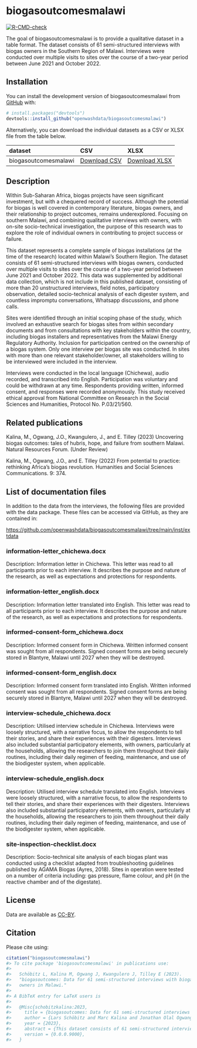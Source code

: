 
<!-- README.md is generated from README.Rmd. Please edit that file -->

# biogasoutcomesmalawi

<!-- badges: start -->

[![R-CMD-check](https://github.com/Global-Health-Engineering/biogasoutcomes/actions/workflows/R-CMD-check.yaml/badge.svg)](https://github.com/Global-Health-Engineering/biogasoutcomes/actions/workflows/R-CMD-check.yaml)
<!-- badges: end -->

The goal of biogasoutcomesmalawi is to provide a qualitative dataset in
a table format. The dataset consists of 61 semi-structured interviews
with biogas owners in the Southern Region of Malawi. Interviews were
conducted over multiple visits to sites over the course of a two-year
period between June 2021 and October 2022.

## Installation

You can install the development version of biogasoutcomesmalawi from
[GitHub](https://github.com/) with:

``` r
# install.packages("devtools")
devtools::install_github("openwashdata/biogasoutcomesmalawi")
```

Alternatively, you can download the individual datasets as a CSV or XLSX
file from the table below.

| dataset              | CSV                                                                                                                 | XLSX                                                                                                                  |
|:---------------------|:--------------------------------------------------------------------------------------------------------------------|:----------------------------------------------------------------------------------------------------------------------|
| biogasoutcomesmalawi | [Download CSV](https://github.com/openwashdata/biogasoutcomesmalawi/raw/main/inst/extdata/biogasoutcomesmalawi.csv) | [Download XLSX](https://github.com/openwashdata/biogasoutcomesmalawi/raw/main/inst/extdata/biogasoutcomesmalawi.xlsx) |

## Description

Within Sub-Saharan Africa, biogas projects have seen significant
investment, but with a chequered record of success. Although the
potential for biogas is well covered in contemporary literature, biogas
owners, and their relationship to project outcomes, remains
underexplored. Focusing on southern Malawi, and combining qualitative
interviews with owners, with on-site socio-technical investigation, the
purpose of this research was to explore the role of individual owners in
contributing to project success or failure.

This dataset represents a complete sample of biogas installations (at
the time of the research) located within Malawi’s Southern Region. The
dataset consists of 61 semi-structured interviews with biogas owners,
conducted over multiple visits to sites over the course of a two-year
period between June 2021 and October 2022. This data was supplemented by
additional data collection, which is not include in this published
dataset, consisting of more than 20 unstructured interviews, field
notes, participatory observation, detailed socio-technical analysis of
each digester system, and countless impromptu conversations, Whatsapp
discussions, and phone calls.

Sites were identified through an initial scoping phase of the study,
which involved an exhaustive search for biogas sites from within
secondary documents and from consultations with key stakeholders within
the country, including biogas installers and representatives from the
Malawi Energy Regulatory Authority. Inclusion for participation centred
on the ownership of a biogas system. Only one interview per biogas site
was conducted. In sites with more than one relevant stakeholder/owner,
all stakeholders willing to be interviewed were included in the
interview.

Interviews were conducted in the local language (Chichewa), audio
recorded, and transcribed into English. Participation was voluntary and
could be withdrawn at any time. Respondents providing written, informed
consent, and responses were recorded anonymously. This study received
ethical approval from National Committee on Research in the Social
Sciences and Humanities, Protocol No. P.03/21/560.

## Related publications

Kalina, M., Ogwang, J.O., Kwangulero, J., and E. Tilley (2023)
Uncovering biogas outcomes: tales of hubris, hope, and failure from
southern Malawi. Natural Resources Forum. (Under Review)

Kalina, M., Ogwang, J.O., and E. Tilley (2022) From potential to
practice: rethinking Africa’s biogas revolution. Humanities and Social
Sciences Communications. 9: 374.

## List of documentation files

In addition to the data from the interviews, the following files are
provided with the data package. These files can be accessed via GitHub,
as they are contained in:

<https://github.com/openwashdata/biogasoutcomesmalawi/tree/main/inst/extdata>

### information-letter_chichewa.docx

Description: Information letter in Chichewa. This letter was read to all
participants prior to each interview. It describes the purpose and
nature of the research, as well as expectations and protections for
respondents.

### information-letter_english.docx

Description: Information letter translated into English. This letter was
read to all participants prior to each interview. It describes the
purpose and nature of the research, as well as expectations and
protections for respondents.

### informed-consent-form_chichewa.docx

Description: Informed consent form in Chichewa. Written informed consent
was sought from all respondents. Signed consent forms are being securely
stored in Blantyre, Malawi until 2027 when they will be destroyed.

### informed-consent-form_english.docx

Description: Informed consent form translated into English. Written
informed consent was sought from all respondents. Signed consent forms
are being securely stored in Blantyre, Malawi until 2027 when they will
be destroyed.

### interview-schedule_chichewa.docx

Description: Utilised interview schedule in Chichewa. Interviews were
loosely structured, with a narrative focus, to allow the respondents to
tell their stories, and share their experiences with their digesters.
Interviews also included substantial participatory elements, with
owners, particularly at the households, allowing the researchers to join
them throughout their daily routines, including their daily regimen of
feeding, maintenance, and use of the biodigester system, when
applicable.

### interview-schedule_english.docx

Description: Utilised interview schedule translated into English.
Interviews were loosely structured, with a narrative focus, to allow the
respondents to tell their stories, and share their experiences with
their digesters. Interviews also included substantial participatory
elements, with owners, particularly at the households, allowing the
researchers to join them throughout their daily routines, including
their daily regimen of feeding, maintenance, and use of the biodigester
system, when applicable.

### site-inspection-checklist.docx

Description: Socio-technical site analysis of each biogas plant was
conducted using a checklist adapted from troubleshooting guidelines
published by AGAMA Biogas (Ayres, 2018). Sites in operation were tested
on a number of criteria including: gas pressure, flame colour, and pH
(in the reactive chamber and of the digestate).

## License

Data are available as
[CC-BY](https://github.com/openwashdata/biogasoutcomesmalawi/blob/main/LICENSE.md).

## Citation

Please cite using:

``` r
citation("biogasoutcomesmalawi")
#> To cite package 'biogasoutcomesmalawi' in publications use:
#> 
#>   Schöbitz L, Kalina M, Ogwang J, Kwangulero J, Tilley E (2023).
#>   "biogasoutcomes: Data for 61 semi-structured interviews with biogas
#>   owners in Malawi."
#> 
#> A BibTeX entry for LaTeX users is
#> 
#>   @Misc{schobitzkalina:2023,
#>     title = {biogasoutcomes: Data for 61 semi-structured interviews with biogas owners in Malawi},
#>     author = {Lars Schöbitz and Marc Kalina and Jonathan Olal Ogwang and Jonathan Kwangulero and Elizabeth Tilley},
#>     year = {2023},
#>     abstract = {This dataset consists of 61 semi-structured interviews with biogas owners in the Southern Region of Malawi. Interviews were conducted over multiple visits to sites over the course of a two-year period between June 2021 and October 2022.},
#>     version = {0.0.0.9000},
#>   }
```
